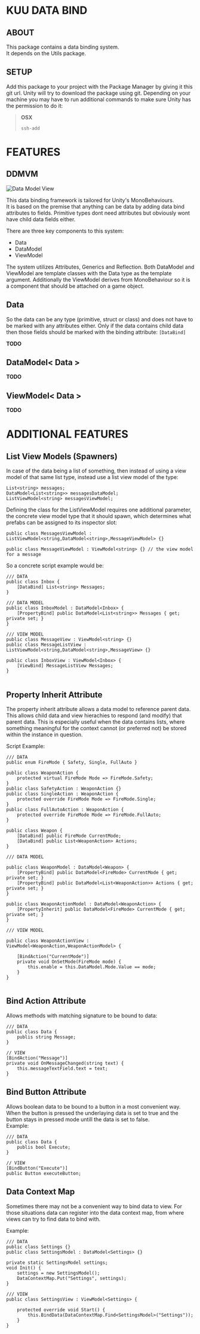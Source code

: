KUU DATA BIND
============

ABOUT
------------
This package contains a data binding system.  
It depends on the Utils package.  

SETUP
------------
Add this package to your project with the Package Manager by giving it this git url. Unity will try to download the package using git. 
Depending on your machine you may have to run additional commands to make sure Unity has the permission to do it:
 > **OSX**
 > ```  
 > ssh-add
 > ```  

FEATURES
============

DDMVM
------------

![Data Model View](doc/dmv.png)


This data binding framework is tailored for Unity's MonoBehaviours.  
It is based on the premise that anything can be data by adding data bind attributes to fields.
Primitive types dont need attributes but obviously wont have child data fields either.  

There are three key components to this system:  
- Data  
- DataModel  
- ViewModel  

The system utilizes Attributes, Generics and Reflection. Both DataModel and ViewModel are template classes with the Data type as the template argument. Additionally the ViewModel derives from MonoBehaviour so it is a component that should be attached on a game object.


Data
------------
So the data can be any type (primitive, struct or class) and does not have to be marked with any attributes either. Only if the data contains child data then those fields should be marked with the binding attribute: ```[DataBind]```   

**TODO**  

DataModel< Data >
------------

**TODO**  


ViewModel< Data >
------------

**TODO**  

ADDITIONAL FEATURES
============

List View Models (Spawners)
------------
In case of the data being a list of something, then instead of using a view model of that same list type, instead use a list view model of the type:  
```
List<string> messages;
DataModel<List<string>> messagesDataModel;
ListViewModel<string> messagesViewModel;
```  

Defining the class for the ListViewModel requires one additional parameter, the concrete view model type that it should spawn, which determines what prefabs can be assigned to its inspector slot:  
```
public class MessagesViewModel : ListViewModel<string,DataModel<string>,MessageViewModel> {}

public class MessageViewModel : ViewModel<string> {} // the view model for a message

```

So a concrete script example would be:   
```
/// DATA
public class Inbox {
	[DataBind] List<string> Messages;
}

/// DATA MODEL
public class InboxModel : DataModel<Inbox> {
	[PropertyBind] public DataModel<List<string>> Messages { get; private set; }
}

/// VIEW MODEL
public class MessageView : ViewModel<string> {}
public class MessageListView : ListViewModel<string,DataModel<string>,MessageView> {}

public class InboxView : ViewModel<Inbox> {
	[ViewBind] MessageListView Messages;
}


```

Property Inherit Attribute
------------
The property inherit attribute allows a data model to reference parent data. This allows child data and view hierachies to respond (and modify) that parent data. This is especially useful when the data contains lists, where something meaningful for the context cannot (or preferred not) be stored within the instance in question.  

Script Example:  
```
/// DATA
public enum FireMode { Safety, Single, FullAuto }

public class WeaponAction { 
	protected virtual FireMode Mode => FireMode.Safety;
}
public class SafetyAction : WeaponAction {}
public class SingleAction : WeaponAction {
	protected override FireMode Mode => FireMode.Single;
}
public class FullAutoAction : WeaponAction {
	protected override FireMode Mode => FireMode.FullAuto;
}

public class Weapon {
	[DataBind] public FireMode CurrentMode;
	[DataBind] public List<WeaponAction> Actions;
}

/// DATA MODEL

public class WeaponModel : DataModel<Weapon> {
	[PropertyBind] public DataModel<FireMode> CurrentMode { get; private set; }
	[PropertyBind] public DataModel<List<WeaponAction>> Actions { get; private set; }
}

public class WeaponActionModel : DataModel<WeaponAction> {
	[PropertyInherit] public DataModel<FireMode> CurrentMode { get; private set; }
}

/// VIEW MODEL

public class WeaponActionView : ViewModel<WeaponAction,WeaponActionModel> {

	[BindAction("CurrentMode")]
	private void OnSetMode(FireMode mode) {
		this.enable = this.DataModel.Mode.Value == mode;
	}
}


```

Bind Action Attribute
------------
Allows methods with matching signature to be bound to data:   
```
/// DATA
public class Data {
	publis string Message;
}

// VIEW
[BindAction("Message")]
private void OnMessageChanged(string text) {
	this.messageTextField.text = text;
}
```

Bind Button Attribute
------------
Allows boolean data to be bound to a button in a most convenient way. When the button is pressed the underlaying data is set to true and the button stays in pressed mode untill the data is set to false.  
Example:   
```
/// DATA
public class Data {
	publis bool Execute;
}

// VIEW
[BindButton("Execute")]
public Button executeButton;
```

Data Context Map
------------
Sometimes there may not be a convenient way to bind data to view. For those situations data can register into the data context map, from where views can try to find data to bind with.  

Example:  
```
/// DATA
public class Settings {}
public class SettingsModel : DataModel<Settings> {}

private static SettingsModel settings;
void Init() {
	settings = new SettingsModel();
	DataContextMap.Put("Settings", settings);
}

/// VIEW
public class SettingsView : ViewModel<Settings> {

	protected override void Start() {
		this.BindData(DataContextMap.Find<SettingsModel>("Settings"));
	}
}
```



